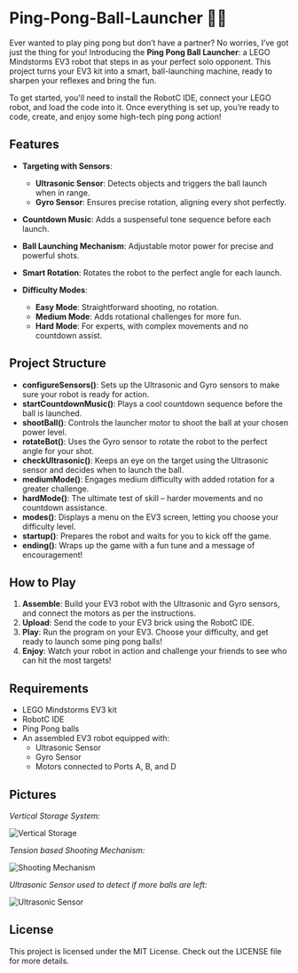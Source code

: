 # Ping-Pong-Ball-Launcher 🏓🤖

Ever wanted to play ping pong but don’t have a partner? No worries, I’ve got just the thing for you! Introducing the **Ping Pong Ball Launcher**: a LEGO Mindstorms EV3 robot that steps in as your perfect solo opponent. This project turns your EV3 kit into a smart, ball-launching machine, ready to sharpen your reflexes and bring the fun.

To get started, you'll need to install the RobotC IDE, connect your LEGO robot, and load the code into it. Once everything is set up, you’re ready to code, create, and enjoy some high-tech ping pong action!

## Features 

- **Targeting with Sensors**:
  - **Ultrasonic Sensor**: Detects objects and triggers the ball launch when in range. 
  - **Gyro Sensor**: Ensures precise rotation, aligning every shot perfectly. 

- **Countdown Music**: Adds a suspenseful tone sequence before each launch. 

- **Ball Launching Mechanism**: Adjustable motor power for precise and powerful shots. 

- **Smart Rotation**: Rotates the robot to the perfect angle for each launch. 

- **Difficulty Modes**:
  - **Easy Mode**: Straightforward shooting, no rotation. 
  - **Medium Mode**: Adds rotational challenges for more fun. 
  - **Hard Mode**: For experts, with complex movements and no countdown assist. 

## Project Structure 

- **configureSensors()**: Sets up the Ultrasonic and Gyro sensors to make sure your robot is ready for action.
- **startCountdownMusic()**: Plays a cool countdown sequence before the ball is launched.
- **shootBall()**: Controls the launcher motor to shoot the ball at your chosen power level.
- **rotateBot()**: Uses the Gyro sensor to rotate the robot to the perfect angle for your shot.
- **checkUltrasonic()**: Keeps an eye on the target using the Ultrasonic sensor and decides when to launch the ball.
- **mediumMode()**: Engages medium difficulty with added rotation for a greater challenge.
- **hardMode()**: The ultimate test of skill – harder movements and no countdown assistance.
- **modes()**: Displays a menu on the EV3 screen, letting you choose your difficulty level.
- **startup()**: Prepares the robot and waits for you to kick off the game.
- **ending()**: Wraps up the game with a fun tune and a message of encouragement!

## How to Play 

1. **Assemble**: Build your EV3 robot with the Ultrasonic and Gyro sensors, and connect the motors as per the instructions.
2. **Upload**: Send the code to your EV3 brick using the RobotC IDE.
3. **Play**: Run the program on your EV3. Choose your difficulty, and get ready to launch some ping pong balls!
4. **Enjoy**: Watch your robot in action and challenge your friends to see who can hit the most targets!

## Requirements 

- LEGO Mindstorms EV3 kit
- RobotC IDE
- Ping Pong balls
- An assembled EV3 robot equipped with:
  - Ultrasonic Sensor
  - Gyro Sensor
  - Motors connected to Ports A, B, and D

## Pictures 

*Vertical Storage System:*

![Vertical Storage](https://github.com/user-attachments/assets/008da1d2-d9e3-443a-884e-7d2099b96ba0)

*Tension based Shooting Mechanism:*

![Shooting Mechanism](https://github.com/user-attachments/assets/1485feec-aec8-44d1-b66a-eac0a7c50ff6)

*Ultrasonic Sensor used to detect if more balls are left:*

![Ultrasonic Sensor](https://github.com/user-attachments/assets/c212a907-c429-4d2d-8931-5a27b6f99a8b)

## License 

This project is licensed under the MIT License. Check out the LICENSE file for more details.

##
